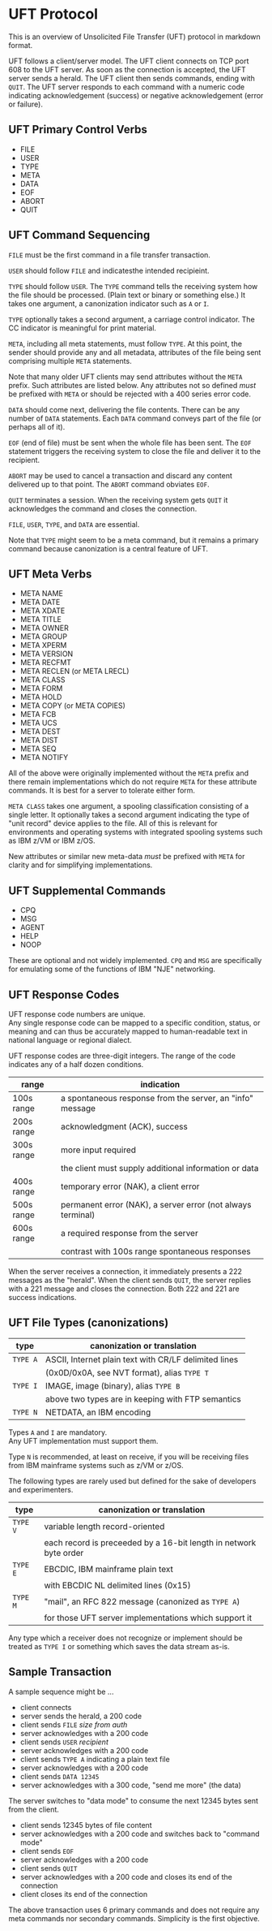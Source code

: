 # UFT Protocol

This is an overview of Unsolicited File Transfer (UFT) protocol
in markdown format.

UFT follows a client/server model.
The UFT client connects on TCP port 608 to the UFT server.
As soon as the connection is accepted, the UFT server sends a herald.
The UFT client then sends commands, ending with `QUIT`.
The UFT server responds to each command with a numeric code indicating
acknowledgement (success) or negative acknowledgement (error or failure).

## UFT Primary Control Verbs

* FILE
* USER
* TYPE
* META
* DATA
* EOF
* ABORT
* QUIT

## UFT Command Sequencing

`FILE` must be the first command in a file transfer transaction.

`USER` should follow `FILE` and indicatesthe intended recipieint.

`TYPE` should follow `USER`.
The `TYPE` command tells the receiving system how the file
should be processed. (Plain text or binary or something else.)
It takes one argument, a canonization indicator such as `A` or `I`.

`TYPE` optionally takes a second argument, a carriage control indicator.
The CC indicator is meaningful for print material.

`META`, including all meta statements, must follow `TYPE`.
At this point, the sender should provide any and all metadata,
attributes of the file being sent comprising multiple `META` statements.

Note that many older UFT clients may send attributes without the `META`
prefix. Such attributes are listed below. Any attributes not so defined
*must* be prefixed with `META` or should be rejected with a 400 series
error code.

`DATA` should come next, delivering the file contents.
There can be any number of `DATA` statements. Each `DATA` command
conveys part of the file (or perhaps all of it).

`EOF` (end of file) must be sent when the whole file has been sent.
The `EOF` statement triggers the receiving system to close the file
and deliver it to the recipient.

`ABORT` may be used to cancel a transaction and discard any content
delivered up to that point. The `ABORT` command obviates `EOF`.

`QUIT` terminates a session. When the receiving system gets `QUIT`
it acknowledges the command and closes the connection.

`FILE`, `USER`, `TYPE`, and `DATA` are essential.

Note that `TYPE` might seem to be a meta command,
but it remains a primary command because canonization is a
central feature of UFT.

## UFT Meta Verbs

* META NAME
* META DATE
* META XDATE
* META TITLE
* META OWNER
* META GROUP
* META XPERM
* META VERSION
* META RECFMT
* META RECLEN (or META LRECL)
* META CLASS
* META FORM
* META HOLD
* META COPY (or META COPIES)
* META FCB
* META UCS
* META DEST
* META DIST
* META SEQ
* META NOTIFY

All of the above were originally implemented without the `META` prefix
and there remain implementations which do not require `META` for these
attribute commands. It is best for a server to tolerate either form.

`META CLASS` takes one argument, a spooling classification
consisting of a single letter. It optionally takes a second argument
indicating the type of "unit record" device applies to the file.
All of this is relevant for environments and operating systems
with integrated spooling systems such as IBM z/VM or IBM z/OS.

New attributes or similar new meta-data *must* be prefixed with `META`
for clarity and for simplifying implementations.

## UFT Supplemental Commands

* CPQ
* MSG
* AGENT
* HELP
* NOOP

These are optional and not widely implemented.
`CPQ` and `MSG` are specifically for emulating
some of the functions of IBM "NJE" networking.

## UFT Response Codes

UFT response code numbers are unique. <br/>
Any single response code can be mapped to a specific condition, status,
or meaning and can thus be accurately mapped to human-readable text
in national language or regional dialect.

UFT response codes are three-digit integers.
The range of the code indicates any of a half dozen conditions.

| range      | indication                                                |
| ---------- | --------------------------------------------------------- |
| 100s range | a spontaneous response from the server, an "info" message |
| 200s range | acknowledgment (ACK), success                             |
| 300s range | more input required                                       |
|            | the client must supply additional information or data     |
| 400s range | temporary error (NAK), a client error                     |
| 500s range | permanent error (NAK), a server error (not always terminal)   |
| 600s range | a required response from the server                       |
|            | contrast with 100s range spontaneous responses            |

When the server receives a connection, it immediately presents a
222 messages as the "herald". When the client sends `QUIT`, the server
replies with a 221 message and closes the connection. Both 222 and 221
are success indications.

## UFT File Types (canonizations)

| type       | canonization or translation                             |
| ---------- | ------------------------------------------------------- |
|  `TYPE A`  | ASCII, Internet plain text with CR/LF delimited lines   |
|            | (0x0D/0x0A, see NVT format), alias `TYPE T`             |
|  `TYPE I`  | IMAGE, image (binary), alias `TYPE B`                   |
|            | above two types are in keeping with FTP semantics       |
|  `TYPE N`  | NETDATA, an IBM encoding                                |

Types `A` and `I` are mandatory. <br/>
Any UFT implementation must support them.

Type `N` is recommended, at least on receive, if you will be
receiving files from IBM mainframe systems such as z/VM or z/OS.

The following types are rarely used but defined for the sake of
developers and experimenters.

| type       | canonization or translation                             |
| ---------- | ------------------------------------------------------- |
|  `TYPE V`  | variable length record-oriented                         |
|            | each record is preceeded by a 16-bit length in network byte order |
|  `TYPE E`  | EBCDIC, IBM mainframe plain text                        |
|            | with EBCDIC NL delimited lines (0x15)                   |
|  `TYPE M`  | "mail", an RFC 822 message (canonized as `TYPE A`)      |
|            | for those UFT server implementations which support it   |

Any type which a receiver does not recognize or implement should be
treated as `TYPE I` or something which saves the data stream as-is.

## Sample Transaction

A sample sequence might be ...
* client connects
* server sends the herald, a 200 code
* client sends `FILE` *size* *from* *auth*
* server acknowledges with a 200 code
* client sends `USER` *recipient*
* server acknowledges with a 200 code
* client sends `TYPE A` indicating a plain text file
* server acknowledges with a 200 code
* client sends `DATA 12345`
* server acknowledges with a 300 code, "send me more" (the data)

The server switches to "data mode" to consume the next 12345 bytes
sent from the client.

* client sends 12345 bytes of file content
* server acknowledges with a 200 code and switches back to "command mode"
* client sends `EOF`
* server acknowledges with a 200 code
* client sends `QUIT`
* server acknowledges with a 200 code and closes its end of the connection
* client closes its end of the connection

The above transaction uses 6 primary commands and does not require any
meta commands nor secondary commands. Simplicity is the first objective.


